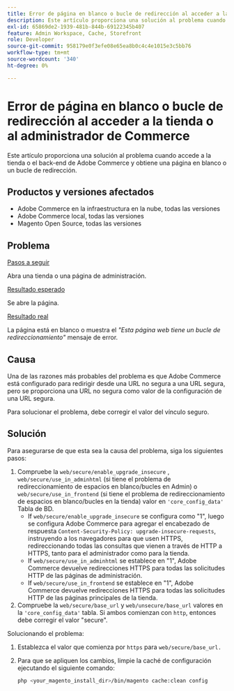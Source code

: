 ```yaml
---
title: Error de página en blanco o bucle de redirección al acceder a la tienda o al administrador de Commerce
description: Este artículo proporciona una solución al problema cuando accede a la tienda o el back-end de Adobe Commerce y obtiene una página en blanco o un bucle de redirección.
exl-id: 65869de2-1939-481b-844b-69122345b407
feature: Admin Workspace, Cache, Storefront
role: Developer
source-git-commit: 958179e0f3efe08e65ea8b0c4c4e1015e3c5bb76
workflow-type: tm+mt
source-wordcount: '340'
ht-degree: 0%

---
```


# Error de página en blanco o bucle de redirección al acceder a la tienda o al administrador de Commerce

Este artículo proporciona una solución al problema cuando accede a la tienda o el back-end de Adobe Commerce y obtiene una página en blanco o un bucle de redirección.

## Productos y versiones afectados

* Adobe Commerce en la infraestructura en la nube, todas las versiones
* Adobe Commerce local, todas las versiones
* Magento Open Source, todas las versiones

## Problema

<u>Pasos a seguir</u>

Abra una tienda o una página de administración.

<u>Resultado esperado</u>

Se abre la página.

<u>Resultado real</u>

La página está en blanco o muestra el *&quot;Esta página web tiene un bucle de redireccionamiento&quot;* mensaje de error.

## Causa

Una de las razones más probables del problema es que Adobe Commerce está configurado para redirigir desde una URL no segura a una URL segura, pero se proporciona una URL no segura como valor de la configuración de una URL segura.

Para solucionar el problema, debe corregir el valor del vínculo seguro.

## Solución

Para asegurarse de que esta sea la causa del problema, siga los siguientes pasos:

1. Compruebe la `web/secure/enable_upgrade_insecure` , `web/secure/use_in_adminhtml` (si tiene el problema de redireccionamiento de espacios en blanco/bucles en Admin) o `web/secure/use_in_frontend` (si tiene el problema de redireccionamiento de espacios en blanco/bucles en la tienda) valor en `'core_config_data'` Tabla de BD.
   * If `web/secure/enable_upgrade_insecure` se configura como &quot;1&quot;, luego se configura Adobe Commerce para agregar el encabezado de respuesta `Content-Security-Policy: upgrade-insecure-requests`, instruyendo a los navegadores para que usen HTTPS, redireccionando todas las consultas que vienen a través de HTTP a HTTPS, tanto para el administrador como para la tienda.
   * If `web/secure/use_in_adminhtml` se establece en &quot;1&quot;, Adobe Commerce devuelve redirecciones HTTPS para todas las solicitudes HTTP de las páginas de administración.
   * If `web/secure/use_in_frontend` se establece en &quot;1&quot;, Adobe Commerce devuelve redirecciones HTTPS para todas las solicitudes HTTP de las páginas principales de la tienda.
1. Compruebe la `web/secure/base_url` y `web/unsecure/base_url` valores en la `'core_config_data'` tabla. Si ambos comienzan con    `http`, entonces debe corregir el valor &quot;secure&quot;.

Solucionando el problema:

1. Establezca el valor que comienza por `https` para `web/secure/base_url.`
1. Para que se apliquen los cambios, limpie la caché de configuración ejecutando el siguiente comando:

   ```bash
   php <your_magento_install_dir>/bin/magento cache:clean config
   ```
